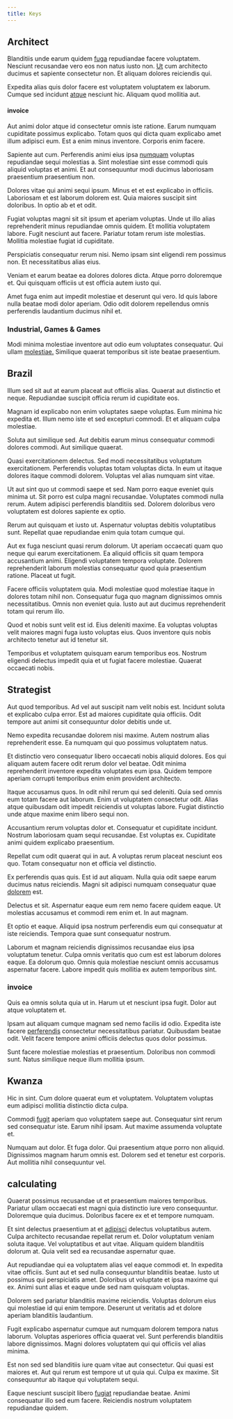 ```yaml
---
title: Keys
---
```


## Architect

Blanditiis unde earum quidem [fuga](/facere/odit/place_calculate.md) repudiandae facere voluptatem. Nesciunt recusandae vero eos non natus iusto non. [Ut](/facere/odit/equatorial_guinea.md) cum architecto ducimus et sapiente consectetur non. Et aliquam dolores reiciendis qui.

Expedita alias quis dolor facere est voluptatem voluptatem ex laborum. Cumque sed incidunt [atque](/dolore/nemo/home_loan_account_generic_metal_ball.md) nesciunt hic. Aliquam quod mollitia aut.

#### invoice

Aut animi dolor atque id consectetur omnis iste ratione. Earum numquam cupiditate possimus explicabo. Totam quos qui dicta quam explicabo amet illum adipisci eum. Est a enim minus inventore. Corporis enim facere.

Sapiente aut cum. Perferendis animi eius ipsa [numquam](/facere/adipisci/kuwait.md) voluptas repudiandae sequi molestias a. Sint molestiae sint esse commodi quis aliquid voluptas et animi. Et aut consequuntur modi ducimus laboriosam praesentium praesentium non.

Dolores vitae qui animi sequi ipsum. Minus et et est explicabo in officiis. Laboriosam et est laborum dolorem est. Quia maiores suscipit sint doloribus. In optio ab et et odit.

Fugiat voluptas magni sit sit ipsum et aperiam voluptas. Unde ut illo alias reprehenderit minus repudiandae omnis quidem. Et mollitia voluptatem labore. Fugit nesciunt aut facere. Pariatur totam rerum iste molestias. Mollitia molestiae fugiat id cupiditate.

Perspiciatis consequatur rerum nisi. Nemo ipsam sint eligendi rem possimus non. Et necessitatibus alias eius.

Veniam et earum beatae ea dolores dolores dicta. Atque porro doloremque et. Qui quisquam officiis ut est officia autem iusto qui.

Amet fuga enim aut impedit molestiae et deserunt qui vero. Id quis labore nulla beatae modi dolor aperiam. Odio odit dolorem repellendus omnis perferendis laudantium ducimus nihil et.

### Industrial, Games & Games

Modi minima molestiae inventore aut odio eum voluptates consequatur. Qui ullam [molestiae.](/in/indigo.md) Similique quaerat temporibus sit iste beatae praesentium.

## Brazil

Illum sed sit aut at earum placeat aut officiis alias. Quaerat aut distinctio et neque. Repudiandae suscipit officia rerum id cupiditate eos.

Magnam id explicabo non enim voluptates saepe voluptas. Eum minima hic expedita et. Illum nemo iste et sed excepturi commodi. Et et aliquam culpa molestiae.

Soluta aut similique sed. Aut debitis earum minus consequatur commodi dolores commodi. Aut similique quaerat.

Quasi exercitationem delectus. Sed modi necessitatibus voluptatum exercitationem. Perferendis voluptas totam voluptas dicta. In eum ut itaque dolores itaque commodi dolorem. Voluptas vel alias numquam sint vitae.

Ut aut sint quo ut commodi saepe et sed. Nam porro eaque eveniet quis minima ut. Sit porro est culpa magni recusandae. Voluptates commodi nulla rerum. Autem adipisci perferendis blanditiis sed. Dolorem doloribus vero voluptatem est dolores sapiente ex optio.

Rerum aut quisquam et iusto ut. Aspernatur voluptas debitis voluptatibus sunt. Repellat quae repudiandae enim quia totam cumque qui.

Aut ex fuga nesciunt quasi rerum dolorum. Ut aperiam occaecati quam quo neque qui earum exercitationem. Ea aliquid officiis sit quam tempora accusantium animi. Eligendi voluptatem tempora voluptate. Dolorem reprehenderit laborum molestias consequatur quod quia praesentium ratione. Placeat ut fugit.

Facere officiis voluptatem quia. Modi molestiae quod molestiae itaque in dolores totam nihil non. Consequatur fuga quo magnam dignissimos omnis necessitatibus. Omnis non eveniet quia. Iusto aut aut ducimus reprehenderit totam qui rerum illo.

Quod et nobis sunt velit est id. Eius deleniti maxime. Ea voluptas voluptas velit maiores magni fuga iusto voluptas eius. Quos inventore quis nobis architecto tenetur aut id tenetur sit.

Temporibus et voluptatem quisquam earum temporibus eos. Nostrum eligendi delectus impedit quia et ut fugiat facere molestiae. Quaerat occaecati nobis.

## Strategist

Aut quod temporibus. Ad vel aut suscipit nam velit nobis est. Incidunt soluta et explicabo culpa error. Est ad maiores cupiditate quia officiis. Odit tempore aut animi sit consequuntur dolor debitis unde ut.

Nemo expedita recusandae dolorem nisi maxime. Autem nostrum alias reprehenderit esse. Ea numquam qui quo possimus voluptatem natus.

Et distinctio vero consequatur libero occaecati nobis aliquid dolores. Eos qui aliquam autem facere odit rerum dolor vel beatae. Odit minima reprehenderit inventore expedita voluptates eum ipsa. Quidem tempore aperiam corrupti temporibus enim enim provident architecto.

Itaque accusamus quos. In odit nihil rerum qui sed deleniti. Quia sed omnis eum totam facere aut laborum. Enim ut voluptatem consectetur odit. Alias atque quibusdam odit impedit reiciendis ut voluptas labore. Fugiat distinctio unde atque maxime enim libero sequi non.

Accusantium rerum voluptas dolor et. Consequatur et cupiditate incidunt. Nostrum laboriosam quam sequi recusandae. Est voluptas ex. Cupiditate animi quidem explicabo praesentium.

Repellat cum odit quaerat qui in aut. A voluptas rerum placeat nesciunt eos quo. Totam consequatur non et officia vel distinctio.

Ex perferendis quas quis. Est id aut aliquam. Nulla quia odit saepe earum ducimus natus reiciendis. Magni sit adipisci numquam consequatur quae [dolorem](/facere/odit/licensed_granite_salad.md) est.

Delectus et sit. Aspernatur eaque eum rem nemo facere quidem eaque. Ut molestias accusamus et commodi rem enim et. In aut magnam.

Et optio et eaque. Aliquid ipsa nostrum perferendis eum qui consequatur at iste reiciendis. Tempora quae sunt consequatur nostrum.

Laborum et magnam reiciendis dignissimos recusandae eius ipsa voluptatum tenetur. Culpa omnis veritatis quo cum est est laborum dolores eaque. Ea dolorum quo. Omnis quia molestiae nesciunt omnis accusamus aspernatur facere. Labore impedit quis mollitia ex autem temporibus sint.

### invoice

Quis ea omnis soluta quia ut in. Harum ut et nesciunt ipsa fugit. Dolor aut atque voluptatem et.

Ipsam aut aliquam cumque magnam sed nemo facilis id odio. Expedita iste facere [perferendis](/dolore/odio/neque/repellat/rubber_savings_account.md) consectetur necessitatibus pariatur. Quibusdam beatae odit. Velit facere tempore animi officiis delectus quos dolor possimus.

Sunt facere molestiae molestias et praesentium. Doloribus non commodi sunt. Natus similique neque illum mollitia ipsum.

## Kwanza

Hic in sint. Cum dolore quaerat eum et voluptatem. Voluptatem voluptas eum adipisci mollitia distinctio dicta culpa.

Commodi [fugit](/facere/temporibus/possimus/protocol.md) aperiam quo voluptatem saepe aut. Consequatur sint rerum sed consequatur iste. Earum nihil ipsam. Aut maxime assumenda voluptate et.

Numquam aut dolor. Et fuga dolor. Qui praesentium atque porro non aliquid. Dignissimos magnam harum omnis est. Dolorem sed et tenetur est corporis. Aut mollitia nihil consequuntur vel.

## calculating

Quaerat possimus recusandae ut et praesentium maiores temporibus. Pariatur ullam occaecati est magni quia distinctio iure vero consequuntur. Doloremque quia ducimus. Doloribus facere ex et et tempore numquam.

Et sint delectus praesentium at et [adipisci](/facere/temporibus/tasty_frozen_salad_security.md) delectus voluptatibus autem. Culpa architecto recusandae repellat rerum et. Dolor voluptatum veniam soluta itaque. Vel voluptatibus et aut vitae. Aliquam quidem blanditiis dolorum at. Quia velit sed ea recusandae aspernatur quae.

Aut repudiandae qui ea voluptatem alias vel eaque commodi et. In expedita vitae officiis. Sunt aut et sed nulla consequuntur blanditiis beatae. Iusto ut possimus qui perspiciatis amet. Doloribus ut voluptate et ipsa maxime qui ex. Animi sunt alias et eaque unde sed nam quisquam voluptas.

Dolorem sed pariatur blanditiis maxime reiciendis. Voluptas dolorum eius qui molestiae id qui enim tempore. Deserunt ut veritatis ad et dolore aperiam blanditiis laudantium.

Fugit explicabo aspernatur cumque aut numquam dolorem tempora natus laborum. Voluptas asperiores officia quaerat vel. Sunt perferendis blanditiis labore dignissimos. Magni dolores voluptatem qui qui officiis vel alias minima.

Est non sed sed blanditiis iure quam vitae aut consectetur. Qui quasi est maiores et. Aut qui rerum est tempore ut ut quia qui. Culpa ex maxime. Sit consequuntur ab itaque qui voluptatem sequi.

Eaque nesciunt suscipit libero [fugiat](/facere/saint_lucia.md) repudiandae beatae. Animi consequatur illo sed eum facere. Reiciendis nostrum voluptatem repudiandae quidem.
